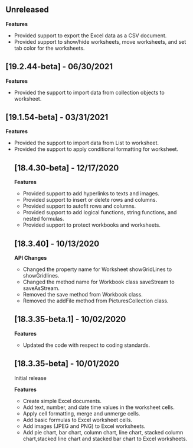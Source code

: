 ## Unreleased

**Features**

* Provided support to export the Excel data as a CSV document.
* Provided support to show/hide worksheets, move worksheets, and set tab color for the worksheets.

## [19.2.44-beta] - 06/30/2021

**Features**

* Provided the support to import data from collection objects to worksheet.

## [19.1.54-beta] - 03/31/2021 

**Features**

* Provided the support to import data from List<Object> to worksheet.
* Provided the support to apply conditional formatting for worksheet.

## [18.4.30-beta] - 12/17/2020

**Features**

* Provided support to add hyperlinks to texts and images.
* Provided support to insert or delete rows and columns.
* Provided support to autofit rows and columns.
* Provided support to add logical functions, string functions, and nested formulas.
* Provided support to protect workbooks and worksheets.

## [18.3.40] - 10/13/2020

**API Changes**
* Changed the property name for Worksheet showGridLines to showGridlines.
* Changed the method name for Workbook class saveStream to saveAsStream.
* Removed the save method from Workbook class.
* Removed the addFile method from PicturesCollection class.

## [18.3.35-beta.1] - 10/02/2020

**Features**
* Updated the code with respect to coding standards.

## [18.3.35-beta] - 10/01/2020

Initial release

**Features** 
* Create simple Excel documents.
* Add text, number, and date time values in the worksheet cells.
* Apply cell formatting, merge and unmerge cells.
* Add basic formulas to Excel worksheet cells.
* Add images (JPEG and PNG) to Excel worksheets.
* Add pie chart, bar chart, column chart, line chart, stacked column chart,stacked line chart and stacked bar chart to Excel worksheets.